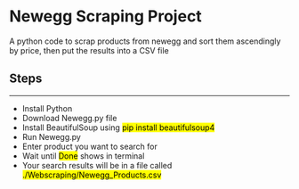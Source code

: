 # Newegg Scraping Project
A python code to scrap products from newegg and sort them ascendingly by price, then put the results into a CSV file

<h2>Steps</h2>
<hr>
<ul>
  <li>Install Python</li>
  <li>Download Newegg.py file</li>
  <li>Install BeautifulSoup using <mark>pip install beautifulsoup4</mark></li>
  <li>Run Newegg.py</li>
  <li>Enter product you want to search for</li>
  <li>Wait until <mark>Done</mark> shows in terminal</li>
  <li>Your search results will be in a file called <mark>./Webscraping/Newegg_Products.csv</mark></li>
</ul>
